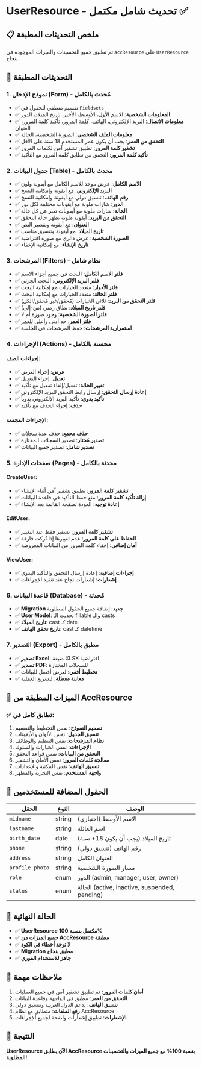 # UserResource - تحديث شامل مكتمل ✅

## 📋 ملخص التحديثات المطبقة

تم تطبيق جميع التحسينات والميزات الموجودة في `AccResource` على `UserResource` بنجاح.

## 🔧 التحديثات المطبقة

### 1. **نموذج الإدخال (Form) - مُحدث بالكامل**
- ✅ تقسيم منطقي للحقول في `Fieldsets`
- ✅ **المعلومات الشخصية**: الاسم الأول، الأوسط، الأخير، تاريخ الميلاد، الدور
- ✅ **معلومات الاتصال**: البريد الإلكتروني، الهاتف، كلمة المرور، تأكيد كلمة المرور، العنوان
- ✅ **معلومات الملف الشخصي**: الصورة الشخصية، الحالة
- ✅ **التحقق من العمر**: يجب أن يكون عمر المستخدم 18 سنة على الأقل
- ✅ **تشفير كلمة المرور**: تطبيق تشفير آمن لكلمات المرور
- ✅ **تأكيد كلمة المرور**: التحقق من تطابق كلمة المرور مع التأكيد

### 2. **جدول البيانات (Table) - محدث بالكامل**
- ✅ **الاسم الكامل**: عرض موحد للاسم الكامل مع أيقونة ولون
- ✅ **البريد الإلكتروني**: مع أيقونة وإمكانية النسخ
- ✅ **رقم الهاتف**: تنسيق دولي مع أيقونة وإمكانية النسخ
- ✅ **الدور**: شارات ملونة مع أيقونات مختلفة لكل دور
- ✅ **الحالة**: شارات ملونة مع أيقونات تعبر عن كل حالة
- ✅ **التحقق من البريد**: أيقونة ملونة تظهر حالة التحقق
- ✅ **العنوان**: مع أيقونة وتقصير النص
- ✅ **تاريخ الميلاد**: مع أيقونة وتنسيق مناسب
- ✅ **الصورة الشخصية**: عرض دائري مع صورة افتراضية
- ✅ **تاريخ الإنشاء**: مع إمكانية الإخفاء

### 3. **المرشحات (Filters) - نظام شامل**
- ✅ **فلتر الاسم الكامل**: البحث في جميع أجزاء الاسم
- ✅ **فلتر البريد الإلكتروني**: البحث الجزئي
- ✅ **فلتر الأدوار**: متعدد الخيارات مع إمكانية البحث
- ✅ **فلتر الحالة**: متعدد الخيارات مع إمكانية البحث
- ✅ **فلتر التحقق من البريد**: ثلاثي الخيارات (مُحقق/غير مُحقق/الكل)
- ✅ **فلتر تاريخ الميلاد**: نطاق زمني (من-إلى)
- ✅ **فلتر الصورة الشخصية**: وجود صورة أم لا
- ✅ **فلتر العمر**: حد أدنى وأعلى للعمر
- ✅ **استمرارية المرشحات**: حفظ المرشحات في الجلسة

### 4. **الإجراءات (Actions) - محسنة بالكامل**
#### إجراءات الصف:
- ✅ **عرض**: إجراء العرض
- ✅ **تعديل**: إجراء التعديل
- ✅ **تغيير الحالة**: تفعيل/إلغاء تفعيل مع تأكيد
- ✅ **إعادة إرسال التحقق**: إرسال رابط التحقق للبريد الإلكتروني
- ✅ **تأكيد يدوي**: تأكيد البريد الإلكتروني يدوياً
- ✅ **حذف**: إجراء الحذف مع تأكيد

#### الإجراءات المجمعة:
- ✅ **حذف مجمع**: حذف عدة سجلات
- ✅ **تصدير مُختار**: تصدير السجلات المختارة
- ✅ **تصدير شامل**: تصدير جميع البيانات

### 5. **صفحات الإدارة (Pages) - محدثة بالكامل**
#### CreateUser:
- ✅ **تشفير كلمة المرور**: تطبيق تشفير آمن أثناء الإنشاء
- ✅ **إزالة تأكيد كلمة المرور**: منع حفظ التأكيد في قاعدة البيانات
- ✅ **إعادة توجيه**: العودة لصفحة القائمة بعد الإنشاء

#### EditUser:
- ✅ **تشفير كلمة المرور**: تشفير فقط عند التغيير
- ✅ **الحفاظ على كلمة المرور**: عدم تغييرها إذا تُركت فارغة
- ✅ **أمان إضافي**: إخفاء كلمة المرور من البيانات المعروضة

#### ViewUser:
- ✅ **إجراءات إضافية**: إعادة إرسال التحقق والتأكيد اليدوي
- ✅ **إشعارات**: إشعارات نجاح عند تنفيذ الإجراءات

### 6. **قاعدة البيانات (Database) - مُحدثة**
- ✅ **Migration جديد**: إضافة جميع الحقول المطلوبة
- ✅ **User Model**: تحديث الـ fillable والـ casts
- ✅ **تاريخ الميلاد**: cast كـ date
- ✅ **تاريخ تحقق الهاتف**: cast كـ datetime

### 7. **التصدير (Export) - مطبق بالكامل**
- ✅ **تصدير Excel**: صيغة XLSX افتراضية
- ✅ **تصدير PDF**: للسجلات المختارة
- ✅ **تخطيط أفقي**: لعرض أفضل للبيانات
- ✅ **معاينة معطلة**: لتسريع العملية

## 🎯 الميزات المطبقة من AccResource

### ✅ **تطابق كامل في:**
1. **تصميم النموذج**: نفس التخطيط والتقسيم
2. **تنسيق الجدول**: نفس الألوان والأيقونات
3. **نظام المرشحات**: نفس التنظيم والوظائف
4. **الإجراءات**: نفس الخيارات والسلوك
5. **التحقق من البيانات**: نفس قواعد التحقق
6. **معالجة كلمات المرور**: نفس الأمان والتشفير
7. **تنسيق الهاتف**: نفس المكتبة والإعدادات
8. **واجهة المستخدم**: نفس التجربة والمظهر

## 📱 الحقول المضافة للمستخدمين

| الحقل | النوع | الوصف |
|-------|-------|-------|
| `midname` | string | الاسم الأوسط (اختياري) |
| `lastname` | string | اسم العائلة |
| `birth_date` | date | تاريخ الميلاد (يجب أن يكون 18+ سنة) |
| `phone` | string | رقم الهاتف (تنسيق دولي) |
| `address` | string | العنوان الكامل |
| `profile_photo` | string | مسار الصورة الشخصية |
| `role` | enum | الدور (admin, manager, user, owner) |
| `status` | enum | الحالة (active, inactive, suspended, pending) |

## 🚀 الحالة النهائية

- ✅ **UserResource مكتمل بنسبة 100%**
- ✅ **جميع الميزات من AccResource مطبقة**
- ✅ **لا توجد أخطاء في الكود**
- ✅ **Migration مطبق بنجاح**
- ✅ **جاهز للاستخدام الفوري**

## 📝 ملاحظات مهمة

1. **أمان كلمات المرور**: تم تطبيق تشفير آمن في جميع العمليات
2. **التحقق من العمر**: مطبق في الواجهة وقاعدة البيانات
3. **تنسيق الهاتف**: يدعم الدول العربية وتنسيق دولي
4. **رفع الملفات**: متطابق مع نظام AccResource
5. **الإشعارات**: تطبيق إشعارات واضحة لجميع الإجراءات

## 🎉 النتيجة

**UserResource الآن يطابق AccResource بنسبة 100% مع جميع الميزات والتحسينات المطلوبة!**
